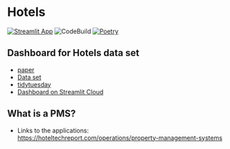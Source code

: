 # Hotels

[![Streamlit App](https://static.streamlit.io/badges/streamlit_badge_black_white.svg)](https://stdiff-hotels-streamlit-app-m5ge83.streamlit.app/Booking_of_the_Day)
![CodeBuild](https://codebuild.eu-central-1.amazonaws.com/badges?uuid=eyJlbmNyeXB0ZWREYXRhIjoiNmpaUEppcDdWRnNOaWJaTHFBN3BvZENRU1FFcmdiOCtyQnJCVHpscUFqMkpVbzJkNXlxNHVUWXVvcWZJclBxQ0xYUWwvVy9WL3JYQXVBcVNUV3ZyMjIwPSIsIml2UGFyYW1ldGVyU3BlYyI6IkQ4TDZBY01pWVVleFRlVjAiLCJtYXRlcmlhbFNldFNlcmlhbCI6MX0%3D&branch=main)
[![Poetry](https://img.shields.io/endpoint?url=https://python-poetry.org/badge/v0.json)](https://python-poetry.org/)

## Dashboard for Hotels data set

- [paper](https://www.sciencedirect.com/science/article/pii/S2352340918315191)
- [Data set](https://github.com/rfordatascience/tidytuesday/tree/master/data/2020/2020-02-11)
- [tidytuesday](https://github.com/rfordatascience/tidytuesday/tree/master/data/2020/2020-02-11)
- [Dashboard on Streamlit Cloud](https://stdiff-hotels-streamlit-app-m5ge83.streamlit.app/Booking_of_the_Day)


## What is a PMS?

- Links to the applications: https://hoteltechreport.com/operations/property-management-systems
